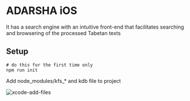 # ADARSHA iOS
It has a search engine with an intuitive front-end that facilitates searching and browsering of the processed Tabetan texts

## Setup
```
# do this for the first time only
npm run init
```
Add node_modules/kfs_* and kdb file to project

![xcode-add-files](https://raw.githubusercontent.com/kmsheng/AdarshaIos/master/docs/xcode-add-files.png)

